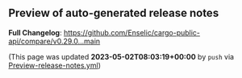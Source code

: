 ## Preview of auto-generated release notes
<!-- Release notes generated using configuration in .github/release.yml at main -->



**Full Changelog**: https://github.com/Enselic/cargo-public-api/compare/v0.29.0...main


(This page was updated **2023-05-02T08:03:19+00:00** by `push` via [Preview-release-notes.yml](https://github.com/Enselic/cargo-public-api/actions/runs/4858949014))
